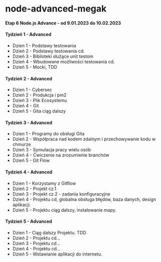 # node-advanced-megak 
#### Etap 6 Node.js Advance - od 9.01.2023 do 10.02.2023

#### Tydzień 1 - Advanced
- Dzien 1 - Podstawy testowania 
- Dzień 2 - Podstawy testowania cd. 
- Dzień 3 - Bibiloteki służące unit testom 
- Dzień 4 - Wbudowane możliwości testowania cd. 
- Dzień 5 - Mocki, TDD 

#### Tydzień 2 - Advanced
- Dzien 1 - Cybersec 
- Dzień 2 - Produkcja i pm2 
- Dzień 3 - Plik Ecosystemu 
- Dzień 4 - Git 
- Dzień 5 - Gita ciąg dalszy 

#### Tydzień 3 - Advanced
- Dzien 1 - Programy do obsługi Gita 
- Dzień 2 - Współpraca nad kodem zdalnym i przechowywanie kodu w chmurze 
- Dzień 3 - Symulacja pracy wielu osób 
- Dzień 4 - Ćwiczenie na zrozumienie branchów 
- Dzień 5 - Git Flow 

#### Tydzień 4 - Advanced
- Dzien 1 - Korzystamy z Gitflow 
- Dzień 2 - Projekt cz.1
- Dzień 3 - Projekt cz.2 - zadania konfiguracyjne 
- Dzień 4 - Projektu cd, globalna obsługa błędów, baza danych, design aplikacji. 
- Dzień 5 - Projektu ciąg dalszy, instalowanie mapy. 

#### Tydzień 5 - Advanced
- Dzien 1 - Ciąg dalszy Projektu. TDD 
- Dzień 2 - Projektu cd... 
- Dzień 3 - Projektu cd... 
- Dzień 4 - Projektu cd... 
- Dzień 5 - Wstawianie aplikacji do internetu. 

